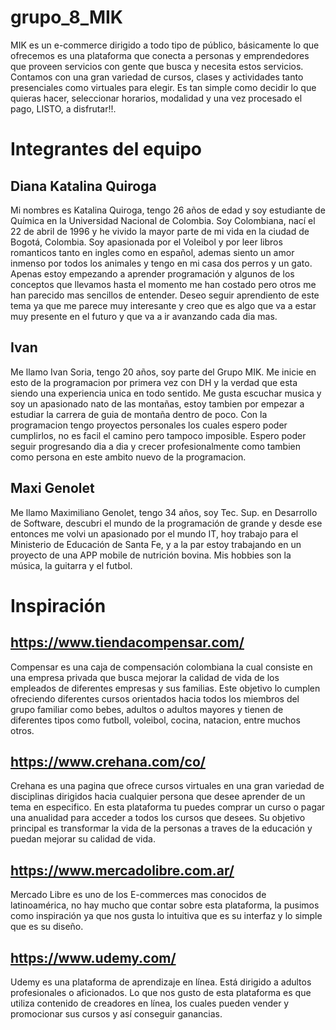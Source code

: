 # grupo_8_MIK

MIK es un e-commerce dirigido a todo tipo de público, básicamente lo que ofrecemos es una plataforma que conecta a personas y emprendedores que proveen servicios con gente que busca y necesita estos servicios. Contamos con una gran variedad de cursos, clases y actividades tanto presenciales como virtuales para elegir. Es tan simple como decidir lo que quieras hacer, seleccionar horarios, modalidad y una vez procesado el pago, LISTO, a disfrutar!!.

> > > > > > > > > > > > > > > > > > > > > > > > > > > > > > > > > > > > > > > > > > > > > > > > > > > > > > > > > > > >

# Integrantes del equipo

## Diana Katalina Quiroga

Mi nombres es Katalina Quiroga, tengo 26 años de edad y soy estudiante de Química en la Universidad Nacional de Colombia. Soy Colombiana, nací el 22 de abril de 1996 y he vivido la mayor parte de mi vida en la ciudad de Bogotá, Colombia. Soy apasionada por el Voleibol y por leer libros romanticos tanto en ingles como en español, ademas siento un amor inmenso por todos los animales y tengo en mi casa dos perros y un gato. Apenas estoy empezando a aprender programación y algunos de los conceptos que llevamos hasta el momento me han costado pero otros me han parecido mas sencillos de entender. Deseo seguir aprendiento de este tema ya que me parece muy interesante y creo que es algo que va a estar muy presente en el futuro y que va a ir avanzando cada dia mas.

## Ivan

Me llamo Ivan Soria, tengo 20 años, soy parte del Grupo MIK. Me inicie en esto de la programacion por primera vez con DH y la verdad que esta siendo una experiencia unica en todo sentido. Me gusta escuchar musica y soy un apasionado nato de las montañas, estoy tambien por empezar a estudiar la carrera de guia de montaña dentro de poco. Con la programacion tengo proyectos personales los cuales espero poder cumplirlos, no es facil el camino pero tampoco imposible. Espero poder seguir progresando dia a dia y crecer profesionalmente como tambien como persona en este ambito nuevo de la programacion.

## Maxi Genolet

Me llamo Maximiliano Genolet, tengo 34 años, soy Tec. Sup. en Desarrollo de Software, descubri el mundo de la programación de grande y desde ese entonces me volvi un apasionado por el mundo IT, hoy trabajo para el Ministerio de Educación de Santa Fe, y a la par estoy trabajando en un proyecto de una APP mobile de nutrición bovina. Mis hobbies son la música, la guitarra y el futbol.

# Inspiración

## https://www.tiendacompensar.com/

Compensar es una caja de compensación colombiana la cual consiste en una empresa privada que busca mejorar la calidad de vida de los empleados de diferentes empresas y sus familias. Este objetivo lo cumplen ofreciendo diferentes cursos orientados hacia todos los miembros del grupo familiar como bebes, adultos o adultos mayores y tienen de diferentes tipos como futboll, voleibol, cocina, natacion, entre muchos otros.

## https://www.crehana.com/co/

Crehana es una pagina que ofrece cursos virtuales en una gran variedad de disciplinas dirigidos hacia cualquier persona que desee aprender de un tema en especifico. En esta plataforma tu puedes comprar un curso o pagar una anualidad para acceder a todos los cursos que desees. Su objetivo principal es transformar la vida de la personas a traves de la educación y puedan mejorar su calidad de vida.

## https://www.mercadolibre.com.ar/

Mercado Libre es uno de los E-commerces mas conocidos de latinoamérica, no hay mucho que contar sobre esta plataforma, la pusimos como inspiración ya que nos gusta lo intuitiva que es su interfaz y lo simple que es su diseño.

## https://www.udemy.com/

Udemy es una plataforma de aprendizaje en línea. Está dirigido a adultos profesionales o aficionados. ​Lo que nos gusto de esta plataforma es que utiliza contenido de creadores en línea, los cuales pueden vender y promocionar sus cursos y así conseguir ganancias.

> > > > > > > > > > > > > > > > > > > > > > > > > > > > > > > > > > > > > > > > > > > > > > > > > > > > > > > > > > > >
